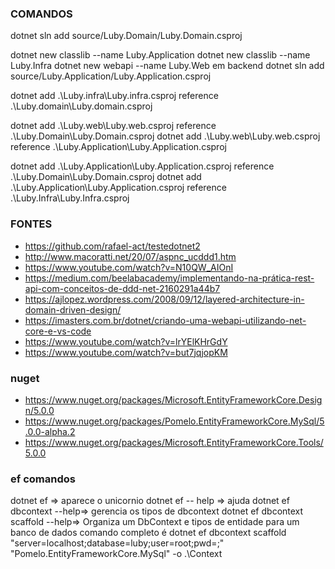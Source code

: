 ### COMANDOS
dotnet sln add source/Luby.Domain/Luby.Domain.csproj

dotnet new classlib --name Luby.Application
dotnet new classlib --name Luby.Infra
dotnet new webapi --name Luby.Web
em backend
dotnet sln add source/Luby.Application/Luby.Application.csproj

dotnet add .\Luby.infra\Luby.infra.csproj reference .\Luby.domain\Luby.domain.csproj

dotnet add .\Luby.web\Luby.web.csproj reference .\Luby.Domain\Luby.Domain.csproj
dotnet add .\Luby.web\Luby.web.csproj reference .\Luby.Application\Luby.Application.csproj

dotnet add .\Luby.Application\Luby.Application.csproj reference .\Luby.Domain\Luby.Domain.csproj
dotnet add .\Luby.Application\Luby.Application.csproj reference .\Luby.Infra\Luby.Infra.csproj

### FONTES
- https://github.com/rafael-act/testedotnet2
- http://www.macoratti.net/20/07/aspnc_ucddd1.htm
- https://www.youtube.com/watch?v=N10QW_AIOnI
- https://medium.com/beelabacademy/implementando-na-prática-rest-api-com-conceitos-de-ddd-net-2160291a44b7
- https://ajlopez.wordpress.com/2008/09/12/layered-architecture-in-domain-driven-design/
- https://imasters.com.br/dotnet/criando-uma-webapi-utilizando-net-core-e-vs-code
- https://www.youtube.com/watch?v=lrYElKHrGdY
- https://www.youtube.com/watch?v=but7jqjopKM

### nuget
- https://www.nuget.org/packages/Microsoft.EntityFrameworkCore.Design/5.0.0
- https://www.nuget.org/packages/Pomelo.EntityFrameworkCore.MySql/5.0.0-alpha.2
- https://www.nuget.org/packages/Microsoft.EntityFrameworkCore.Tools/5.0.0

### ef comandos
dotnet ef => aparece o unicornio
dotnet ef -- help => ajuda
dotnet ef dbcontext --help=> gerencia os tipos de dbcontext
dotnet ef dbcontext scaffold --help=> Organiza um DbContext e tipos de entidade para um banco de dados
comando completo é
dotnet ef dbcontext scaffold "server=localhost;database=luby;user=root;pwd=;" "Pomelo.EntityFrameworkCore.MySql" -o .\Context